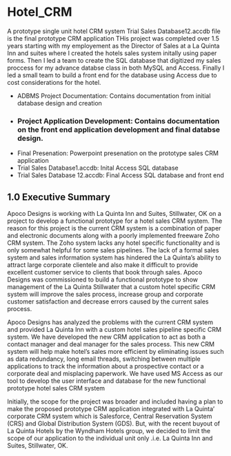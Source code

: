 # Hotel_CRM
A prototype single unit hotel CRM system
Trial Sales Database12.accdb file is the final prototype CRM application
THis project was completed over 1.5 years starting with my employement as the Director of Sales at a La Quinta Inn and suites where I created the hotels sales system initally using paper forms. Then I led a team to create the SQL database that digitized my sales proccess for my advance databse class in both MySQL and Access. Finally I led a small team to build a front end for the database using Access due to cost considerations for the hotel. 

* ADBMS Project Documentation: Contains documentation from initial database design and creation
* ### Project Application Development: Contains documentation on the front end application development and final databse design. 
* Final Presenation: Powerpoint presenation on the prototype sales CRM application
* Trial Sales Database1.accdb: Inital Access SQL database
* Trial Sales Database 12.accdb: Final Access SQL database and front end 

## 1.0 Executive Summary 
Apoco Designs is working with La Quinta Inn and Suites, Stillwater, OK on a project to develop a functional prototype for a hotel sales CRM system. The reason for this project is the current CRM system is a combination of paper and electronic documents along with a poorly implemented freeware Zoho CRM system. The Zoho system lacks any hotel specific functionality and is only somewhat helpful for some sales pipelines. The lack of a formal sales system and sales information system has hindered the La Quinta’s ability to attract large corporate clientele and also make it difficult to provide excellent customer service to clients that book through sales. Apoco Designs was commissioned to build a functional prototype to show management of the La Quinta Stillwater that a custom hotel specific CRM system will improve the sales process, increase group and corporate customer satisfaction and decrease errors caused by the current sales process.

Apoco Designs has analyzed the problems with the current CRM system and provided La Quinta Inn with a custom hotel sales pipeline specific CRM system. We have developed the new CRM application to act as both a contact manager and deal manager for the sales process. This new CRM system will help make hotel’s sales more efficient by eliminating issues such as data redundancy, long email threads, switching between multiple applications to track the information about a prospective contact or a corporate deal and misplacing paperwork. We have used MS Access as our tool to develop the user interface and database for the new functional prototype hotel sales CRM system

Initially, the scope for the project was broader and included having a plan to make the proposed prototype CRM application integrated with La Quinta’ corporate CRM system which is Salesforce, Central Reservation System (CRS) and Global Distribution System (GDS). But, with the recent buyout of La Quinta Hotels by the Wyndham Hotels group, we decided to limit the scope of our application to the individual unit only .i.e. La Quinta Inn and Suites, Stillwater, OK. 
